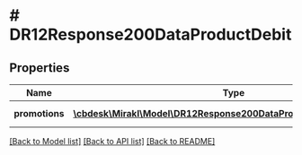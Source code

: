 # # DR12Response200DataProductDebit

## Properties

Name | Type | Description | Notes
------------ | ------------- | ------------- | -------------
**promotions** | [**\cbdesk\Mirakl\Model\DR12Response200DataProductDebitPromotions[]**](DR12Response200DataProductDebitPromotions.md) | List of promotions | [optional]

[[Back to Model list]](../../README.md#models) [[Back to API list]](../../README.md#endpoints) [[Back to README]](../../README.md)
